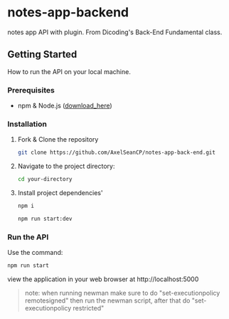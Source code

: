 # notes-app-backend

notes app API with plugin. From Dicoding's Back-End Fundamental class.

## Getting Started

How to run the API on your local machine.

### Prerequisites

- npm & Node.js ([download_here](https://nodejs.org/en/download/package-manager))

### Installation

1. Fork & Clone the repository

   ```bash
   git clone https://github.com/AxelSeanCP/notes-app-back-end.git
   ```

2. Navigate to the project directory:

   ```bash
   cd your-directory
   ```

3. Install project dependencies'

   ```bash
   npm i

   npm run start:dev
   ```

### Run the API

Use the command:

```bash
npm run start
```

view the application in your web browser at http://localhost:5000

> note: when running newman make sure to do "set-executionpolicy remotesigned" then run the newman script, after that do "set-executionpolicy restricted"
